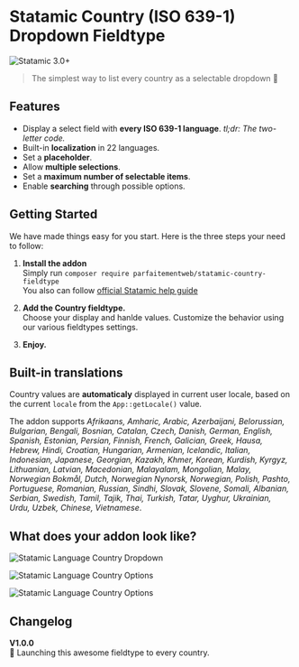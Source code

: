 # Statamic Country (ISO 639-1) Dropdown Fieldtype

![Statamic 3.0+](https://img.shields.io/badge/Statamic-3.0+-FF269E?style=for-the-badge&link=https://statamic.com)
> The simplest way to list every country as a selectable dropdown 🤘

## Features
- Display a select field with **every ISO 639-1 language**. _tl;dr: The two-letter code._
- Built-in **localization** in 22 languages.
- Set a **placeholder**.
- Allow **multiple selections**.
- Set a **maximum number of selectable items**.
- Enable **searching** through possible options.

## Getting Started

We have made things easy for you start. Here is the three steps your need to follow:

1. **Install the addon**  
   Simply run `composer require parfaitementweb/statamic-country-fieldtype`  
   You also can follow [official Statamic help guide](https://statamic.dev/addons#installing-addons)  
   

2. **Add the Country fieldtype.**  
   Choose your display and hanlde values. 
   Customize the behavior using our various fieldtypes settings.


3. **Enjoy.**

## Built-in translations
Country values are **automaticaly** displayed in current user locale, based on the current `locale` from the `App::getLocale()` value.

The addon supports _Afrikaans, Amharic, Arabic, Azerbaijani, Belorussian, Bulgarian, Bengali, Bosnian, Catalan, Czech, Danish, German, English, Spanish, Estonian, Persian, Finnish, French, Galician, Greek, Hausa, Hebrew, Hindi, Croatian, Hungarian, Armenian, Icelandic, Italian, Indonesian, Japanese, Georgian, Kazakh, Khmer, Korean, Kurdish, Kyrgyz, Lithuanian, Latvian, Macedonian, Malayalam, Mongolian, Malay, Norwegian Bokmål, Dutch, Norwegian Nynorsk, Norwegian, Polish, Pashto, Portuguese, Romanian, Russian, Sindhi, Slovak, Slovene, Somali, Albanian, Serbian, Swedish, Tamil, Tajik, Thai, Turkish, Tatar, Uyghur, Ukrainian, Urdu, Uzbek, Chinese, Vietnamese_.

## What does your addon look like?

![Statamic Language Country Dropdown](https://parfaitementweb.com/statamic/statamic-country-fieldtype/fieldtype-preview.png)  

![Statamic Language Country Options](https://parfaitementweb.com/statamic/statamic-country-fieldtype/fieldtype-locale.png)

![Statamic Language Country Options](https://parfaitementweb.com/statamic/statamic-country-fieldtype/fieldtype-options.png)

## Changelog

**V1.0.0**  
🚀 Launching this awesome fieldtype to every country.

